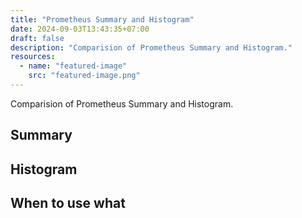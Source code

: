 ```yaml
---
title: "Prometheus Summary and Histogram"
date: 2024-09-03T13:43:35+07:00
draft: false
description: "Comparision of Prometheus Summary and Histogram."
resources:
  - name: "featured-image"
    src: "featured-image.png"
---
```


Comparision of Prometheus Summary and Histogram.

<!--more-->

## Summary

## Histogram

## When to use what
